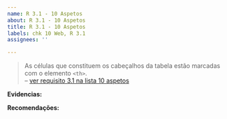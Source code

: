 ```yaml
---
name: R 3.1 - 10 Aspetos
about: R 3.1 - 10 Aspetos
title: R 3.1 - 10 Aspetos
labels: chk 10 Web, R 3.1
assignees: ''

---
```


> As células que constituem os cabeçalhos da tabela estão marcadas com o elemento `<th>`.  
> – [ver requisito 3.1 na lista 10 aspetos](https://amagovpt.github.io/kit-selo/checklists/checklist-10aspetos#n31)

**Evidencias:**

**Recomendações:**

